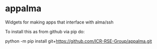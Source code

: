 # appalma
Widgets for making apps that interface with alma/ssh

To install this as from github via pip do:

python -m pip install git+https://github.com/ICR-RSE-Group/appalma.git